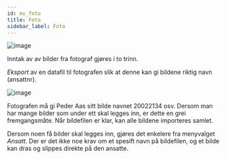 ```yaml
---
id: ms_foto
title: Foto
sidebar_label: Foto
---
```



![image](https://github.com/user-attachments/assets/d2101d1f-791b-42a3-8d15-76ef8f6853d7)

Inntak av av bilder fra fotograf gjøres i to trinn.

_Eksport_ av en datafil til fotografen slik at denne kan gi bildene riktig navn (ansattnr). 

![image](https://github.com/user-attachments/assets/3c42b05b-c63d-49bc-9894-9f8931619b27)


Fotografen må gi Peder Aas sitt bilde navnet 20022134 osv. Dersom man har mange bilder som under ett skal legges inn, er dette en grei fremgangsmåte. Når bildefilen er klar, kan alle bildene importeres samlet. 

Dersom noen få bilder skal legges inn, gjøres det enkelere fra menyvalget _Ansatt_. Der er det ikke noe krav om et spesift navn på bildefilen, og et bilde kan dras og slippes direkte på den ansatte.


 
